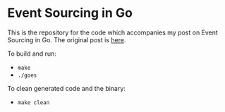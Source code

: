 
# Event Sourcing in Go

This is the repository for the code which accompanies my post on Event Sourcing in Go. The original post is [here](http://jen20.com/2015/02/08/event-sourcing-in-go.html).

To build and run:

- `make`
- `./goes`

To clean generated code and the binary:

- `make clean`
